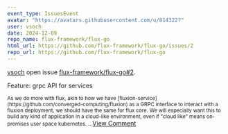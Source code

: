 ```yaml
---
event_type: IssuesEvent
avatar: "https://avatars.githubusercontent.com/u/814322?"
user: vsoch
date: 2024-12-09
repo_name: flux-framework/flux-go
html_url: https://github.com/flux-framework/flux-go/issues/2
repo_url: https://github.com/flux-framework/flux-go
---
```


<a href='https://github.com/vsoch' target='_blank'>vsoch</a> open issue <a href='https://github.com/flux-framework/flux-go/issues/2' target='_blank'>flux-framework/flux-go#2</a>.

<p>Feature: grpc API for services</p><small>As we do more with flux, akin to how we have [fluxion-service](https://github.com/converged-computing/fluxion) as a GRPC interface to interact with a fluxion deployment, we should have the same for flux core. We will especially want this to build any kind of application in a cloud-like environment, even if "cloud like" means on-premises user space kubernetes. ...</small><a href='https://github.com/flux-framework/flux-go/issues/2' target='_blank'>View Comment</a>